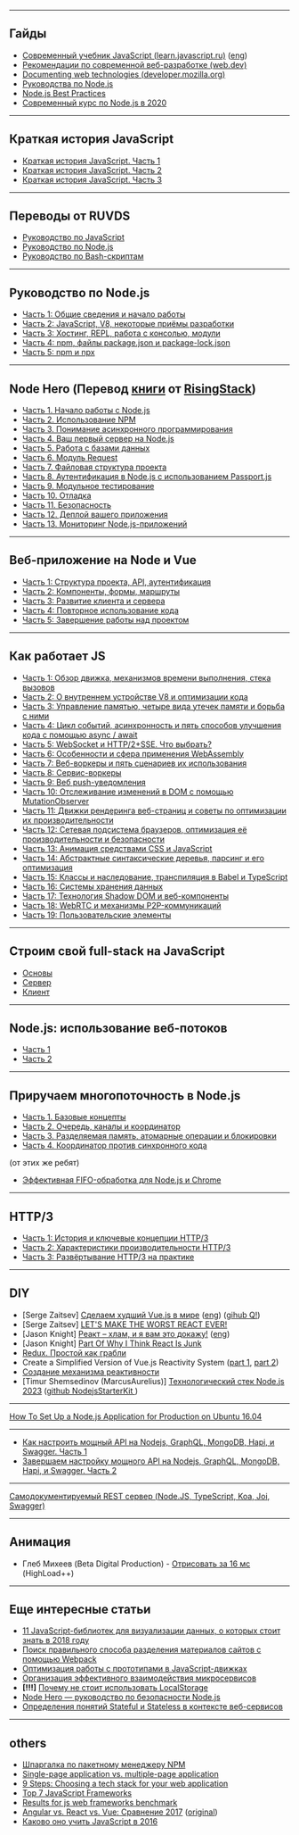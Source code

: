 ***

## Гайды

- [Современный учебник JavaScript (learn.javascript.ru)](https://learn.javascript.ru/) ([eng](https://javascript.info/))
- [Рекомендации по современной веб-разработке (web.dev)](https://web.dev/)
- [Documenting web technologies (developer.mozilla.org)](https://developer.mozilla.org/ru/)
- [Руководства по Node.js](https://github.com/ekalinin/nodeguide.ru)
- [Node.js Best Practices](https://github.com/goldbergyoni/nodebestpractices)
- [Современный курс по Node.js в 2020](https://habr.com/ru/articles/485294/)

***

## Краткая история JavaScript

- [Краткая история JavaScript. Часть 1](https://habr.com/ru/company/livetyping/blog/324196/)
- [Краткая история JavaScript. Часть 2](https://habr.com/ru/company/livetyping/blog/324506/)
- [Краткая история JavaScript. Часть 3](https://habr.com/ru/company/livetyping/blog/324908/)

***

## Переводы от RUVDS

- [Руководство по JavaScript](https://ruvds.com/img/other/4d473383-2474-466a-ac4b-e9b6175e2686.pdf)
- [Руководство по Node.js](https://ruvds.com/img/other/ee86eb4f-db9f-48d3-8094-c76e14414678.pdf)
- [Руководство по Bash-скриптам](http://ruvds.com/doc/bash.pdf)

***

## Руководство по Node.js

- [Часть 1: Общие сведения и начало работы](https://habr.com/company/ruvds/blog/422893/)
- [Часть 2: JavaScript, V8, некоторые приёмы разработки](https://habr.com/company/ruvds/blog/423153/)
- [Часть 3: Хостинг, REPL, работа с консолью, модули](https://habr.com/users/ru_vds/posts/)
- [Часть 4: npm, файлы package.json и package-lock.json](https://habr.com/company/ruvds/blog/423703/)
- [Часть 5: npm и npx](https://habr.com/company/ruvds/blog/423705/)

***

## Node Hero (Перевод [книги](https://risingstack.com/resources/node-hero) от [RisingStack](https://risingstack.com/))

- [Часть 1. Начало работы с Node.js](https://medium.com/devschacht/node-hero-chapter-1-239f7afeb1d1)
- [Часть 2. Использование NPM](https://medium.com/devschacht/node-hero-chapter-2-f04fec8182f0)
- [Часть 3. Понимание асинхронного программирования](https://medium.com/devschacht/node-hero-chapter-3-cae7333c7f3d)
- [Часть 4. Ваш первый сервер на Node.js](https://medium.com/devschacht/node-hero-chapter-4-c2ebcd12565c)
- [Часть 5. Работа с базами данных](https://medium.com/devschacht/node-hero-chapter-5-dd79607858f2)
- [Часть 6. Модуль Request](https://medium.com/devschacht/node-hero-chapter-6-83bc7bef89fb)
- [Часть 7. Файловая структура проекта](https://medium.com/devschacht/node-hero-chapter-7-4078fa61ece6)
- [Часть 8. Аутентификация в Node.js с использованием Passport.js](https://medium.com/devschacht/node-hero-chapter-8-27b74c33a5ce)
- [Часть 9. Модульное тестирование](https://medium.com/devschacht/node-hero-chapter-9-68041507aec)
- [Часть 10. Отладка](https://medium.com/devschacht/node-hero-chapter-10-60b08a3a2f82)
- [Часть 11. Безопасность](https://medium.com/devschacht/node-hero-chapter-11-c35c590f518e)
- [Часть 12. Деплой вашего приложения](https://medium.com/devschacht/node-hero-chapter-12-6c392f4e3c0f)
- [Часть 13. Мониторинг Node.js-приложений](https://medium.com/devschacht/node-hero-chapter-13-d76531f4d0f3)

***

## Веб-приложение на Node и Vue

- [Часть 1: Структура проекта, API, аутентификация](https://habr.com/company/ruvds/blog/340750/)
- [Часть 2: Компоненты, формы, маршруты](https://habr.com/company/ruvds/blog/340926/)
- [Часть 3: Развитие клиента и сервера](https://habr.com/company/ruvds/blog/341874/)
- [Часть 4: Повторное использование кода](https://habr.com/company/ruvds/blog/342402/)
- [Часть 5: Завершение работы над проектом](https://habr.com/company/ruvds/blog/346784/)

***

## Как работает JS

- [Часть 1: Обзор движка, механизмов времени выполнения, стека вызовов](https://habrahabr.ru/company/ruvds/blog/337042/)
- [Часть 2: О внутреннем устройстве V8 и оптимизации кода](https://habrahabr.ru/company/ruvds/blog/337460/)
- [Часть 3: Управление памятью, четыре вида утечек памяти и борьба с ними](https://habrahabr.ru/company/ruvds/blog/338150/)
- [Часть 4: Цикл событий, асинхронность и пять способов улучшения кода с помощью async / await](https://habrahabr.ru/company/ruvds/blog/340508/)
- [Часть 5: WebSocket и HTTP/2+SSE. Что выбрать?](https://habrahabr.ru/company/ruvds/blog/342346/)
- [Часть 6: Особенности и сфера применения WebAssembly](https://habrahabr.ru/company/ruvds/blog/343568/)
- [Часть 7: Веб-воркеры и пять сценариев их использования](https://habrahabr.ru/company/ruvds/blog/348424/)
- [Часть 8: Сервис-воркеры](https://habrahabr.ru/company/ruvds/blog/349858/)
- [Часть 9: Веб push-уведомления](https://habrahabr.ru/company/ruvds/blog/350486/)
- [Часть 10: Отслеживание изменений в DOM с помощью MutationObserver](https://habrahabr.ru/company/ruvds/blog/351256/)
- [Часть 11: Движки рендеринга веб-страниц и советы по оптимизации их производительности](https://habrahabr.ru/company/ruvds/blog/351802/)
- [Часть 12: Сетевая подсистема браузеров, оптимизация её производительности и безопасности](https://habr.com/company/ruvds/blog/354070/)
- [Часть 13: Анимация средствами CSS и JavaScript](https://habr.com/company/ruvds/blog/354438/)
- [Часть 14: Абстрактные синтаксические деревья, парсинг и его оптимизация](https://habr.com/company/ruvds/blog/415269/)
- [Часть 15: Классы и наследование, транспиляция в Babel и TypeScript](https://habr.com/company/ruvds/blog/415377/)
- [Часть 16: Системы хранения данных](https://habr.com/company/ruvds/blog/415505/)
- [Часть 17: Технология Shadow DOM и веб-компоненты](https://habr.com/company/ruvds/blog/415881/)
- [Часть 18: WebRTC и механизмы P2P-коммуникаций](https://habr.com/company/ruvds/blog/416821/)
- [Часть 19: Пользовательские элементы](https://habr.com/company/ruvds/blog/419831/)

***

## Строим свой full-stack на JavaScript

- [Основы](https://habr.com/ru/post/309466/)
- [Сервер](https://habr.com/ru/post/310042/)
- [Клиент](https://habr.com/ru/post/310788/)

***

## Node.js: использование веб-потоков

- [Часть 1](https://habr.com/ru/company/timeweb/blog/675676/)
- [Часть 2](https://habr.com/ru/company/timeweb/blog/676210/)

***

## Приручаем многопоточность в Node.js

- [Часть 1. Базовые концепты](https://habr.com/ru/post/689144/)
- [Часть 2. Очередь, каналы и координатор](https://habr.com/ru/post/689406/)
- [Часть 3. Разделяемая память, атомарные операции и блокировки](https://habr.com/ru/post/689864/)
- [Часть 4. Координатор против синхронного кода](https://habr.com/ru/post/691352/)

(от этих же ребят)

- [Эффективная FIFO-обработка для Node.js и Chrome](https://habr.com/ru/company/tensor/blog/688182/)

***

## HTTP/3

- [Часть 1: История и ключевые концепции HTTP/3](https://habr.com/ru/company/southbridge/blog/575464/)
- [Часть 2: Характеристики производительности HTTP/3](https://habr.com/ru/company/southbridge/blog/583434/)
- [Часть 3: Развёртывание HTTP/3 на практике](https://habr.com/ru/company/southbridge/blog/588230/)

***

## DIY

- [Serge Zaitsev] [Сделаем худший Vue.js в мире](https://habr.com/ru/company/timeweb/blog/547188/) ([eng](https://zserge.com/posts/worst-vuejs-ever/)) ([gihub Q!](https://github.com/zserge/q))
- [Serge Zaitsev] [LET'S MAKE THE WORST REACT EVER!](https://zserge.com/posts/worst-react-ever/)
- [Jason Knight] [Реакт – хлам, и я вам это докажу!](https://proglib.io/p/reakt-hlam-i-ya-vam-eto-dokazhu-2021-04-19) ([eng](https://medium.com/codex/part-of-why-i-think-react-is-junk-e4db95e15ef4))
- [Jason Knight] [Part Of Why I Think React Is Junk](https://medium.com/codex/part-of-why-i-think-react-is-junk-e4db95e15ef4)
- [Redux. Простой как грабли](https://habr.com/ru/post/439104/)
- Create a Simplified Version of Vue.js Reactivity System  ([part 1](https://jefrydco.id/en/blog/create-reactivity-system-vuejs-javascript-part-1), [part 2](https://jefrydco.id/en/blog/create-reactivity-system-vuejs-javascript-part-2/))
- [Создание механизма реактивности](https://habr.com/ru/companies/timeweb/articles/725504/)
- [Timur Shemsedinov (MarcusAurelius)] [Технологический стек Node.js 2023](https://github.com/HowProgrammingWorks/Index/blob/master/Courses/NodeJS-2022-2023.md) ([github NodejsStarterKit
](https://github.com/HowProgrammingWorks/NodejsStarterKit/))

***

[How To Set Up a Node.js Application for Production on Ubuntu 16.04](https://www.digitalocean.com/community/tutorials/how-to-set-up-a-node-js-application-for-production-on-ubuntu-16-04)

***

- [Как настроить мощный API на Nodejs, GraphQL, MongoDB, Hapi, и Swagger. Часть 1](https://medium.com/@kokudjin/285401d7e5a0)
- [Завершаем настройку мощного API на Nodejs, GraphQL, MongoDB, Hapi, и Swagger. Часть 2](https://medium.com/nuances-of-programming/%D0%B7%D0%B0%D0%B2%D0%B5%D1%80%D1%88%D0%B0%D0%B5%D0%BC-%D0%BD%D0%B0%D1%81%D1%82%D1%80%D0%BE%D0%B9%D0%BA%D1%83-%D0%BC%D0%BE%D1%89%D0%BD%D0%BE%D0%B3%D0%BE-api-%D0%BD%D0%B0-nodejs-graphql-mongodb-hapi-%D0%B8-swagger-%D1%87%D0%B0%D1%81%D1%82%D1%8C-2-d66c95640a1f)

***

[Самодокументируемый REST сервер (Node.JS, TypeScript, Koa, Joi, Swagger)](https://habr.com/ru/post/449906/)

***

## Анимация

- Глеб Михеев (Beta Digital Production) - [Отрисовать за 16 мс](https://www.youtube.com/watch?v=HlKijvTa_h0) (HighLoad++)

***

## Еще интересные статьи

- [11 JavaScript-библиотек для визуализации данных, о которых стоит знать в 2018 году](https://habr.com/company/ruvds/blog/423983/)
- [Поиск правильного способа разделения материалов сайтов с помощью Webpack](https://habr.com/company/ruvds/blog/423483/)
- [Оптимизация работы с прототипами в JavaScript-движках](https://habr.com/company/ruvds/blog/422321/)
- [Организация эффективного взаимодействия микросервисов](https://habr.com/company/ruvds/blog/421579/)
- **[!!!]** [Почему не стоит использовать LocalStorage](https://habr.com/post/349164/)
- [Node Hero — руководство по безопасности Node.js](https://tproger.ru/translations/nodejs-security-guide/)
- [Определения понятий Stateful и Stateless в контексте веб-сервисов](https://medium.com/@ermakovichdmitriy/%D0%BE%D0%BF%D1%80%D0%B5%D0%B4%D0%B5%D0%BB%D0%B5%D0%BD%D0%B8%D1%8F-%D0%BF%D0%BE%D0%BD%D1%8F%D1%82%D0%B8%D0%B9-stateful-%D0%B8-stateless-%D0%B2-%D0%BA%D0%BE%D0%BD%D1%82%D0%B5%D0%BA%D1%81%D1%82%D0%B5-%D0%B2%D0%B5%D0%B1-%D1%81%D0%B5%D1%80%D0%B2%D0%B8%D1%81%D0%BE%D0%B2-%D0%BF%D0%B5%D1%80%D0%B5%D0%B2%D0%BE%D0%B4-18a910a226a1)

***

## others

- [Шпаргалка по пакетному менеджеру NPM](https://habrahabr.ru/post/133363/)
- [Single-page application vs. multiple-page application](https://medium.com/@NeotericEU/single-page-application-vs-multiple-page-application-2591588efe58)
- [9 Steps: Choosing a tech stack for your web application](https://medium.com/unicorn-supplies/9-steps-how-to-choose-a-technology-stack-for-your-web-application-a6e302398e55)
- [Top 7 JavaScript Frameworks](https://hackernoon.com/top-7-javascript-frameworks-c8db6b85f1d0)
- [Results for js web frameworks benchmark](https://rawgit.com/krausest/js-framework-benchmark/master/webdriver-ts/table.html)
- [Angular vs. React vs. Vue: Сравнение 2017](https://habrahabr.ru/post/338068/)
([original](https://medium.com/unicorn-supplies/angular-vs-react-vs-vue-a-2017-comparison-c5c52d620176))
- [Каково оно учить JavaScript в 2016](https://habrahabr.ru/post/312022/)

